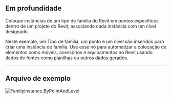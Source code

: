 ## Em profundidade
Coloque instâncias de um tipo de família do Revit em pontos específicos dentro de um projeto do Revit, associando cada instância com um nível designado.

Neste exemplo, um Tipo de família, um ponto e um nível são inseridos para criar uma instância de família. Use esse nó para automatizar a colocação de elementos como móveis, acessórios e equipamentos no Revit usando dados de fontes como planilhas ou outros dados gerados.

___
## Arquivo de exemplo

![FamilyInstance.ByPointAndLevel](./Revit.Elements.FamilyInstance.ByPointAndLevel_img.jpg)
